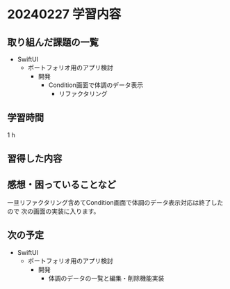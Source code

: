 # 20240227 学習内容

## 取り組んだ課題の一覧

- SwiftUI
  - ポートフォリオ用のアプリ検討
    - 開発
      - Condition画面で体調のデータ表示
        - リファクタリング

## 学習時間

1 h

## 習得した内容

## 感想・困っていることなど

一旦リファクタリング含めてCondition画面で体調のデータ表示対応は終了したので
次の画面の実装に入ります。

## 次の予定

- SwiftUI
  - ポートフォリオ用のアプリ検討
    - 開発
      - 体調のデータの一覧と編集・削除機能実装

